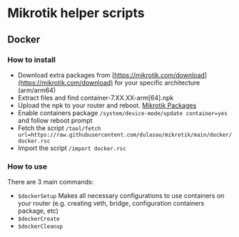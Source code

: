 # Mikrotik helper scripts

## Docker

### How to install

* Download extra packages from [https://mikrotik.com/download](https://mikrotik.com/download) for your specific architecture (arm/arm64)
* Extract files and find container-7.XX.XX-arm[64].npk
* Upload the npk to your router and reboot. [Mikrotik Packages](https://help.mikrotik.com/docs/display/ROS/Packages)
* Enable containers package ```/system/device-mode/update container=yes``` and follow reboot prompt
* Fetch the script ```/tool/fetch url=https://raw.githubusercontent.com/dulasau/mikrotik/main/docker/docker.rsc```
* Import the script ```/import docker.rsc```

### How to use

There are 3 main commands:
* ```$dockerSetup``` Makes all necessary configurations to use containers on your router (e.g. creating veth, bridge, configuration containers package, etc)
* ```$dockerCreate```
* ```$dockerCleanup```
